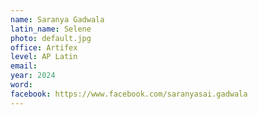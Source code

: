 ```yaml
---
name: Saranya Gadwala
latin_name: Selene
photo: default.jpg
office: Artifex
level: AP Latin
email: 
year: 2024
word: 
facebook: https://www.facebook.com/saranyasai.gadwala
---
```



